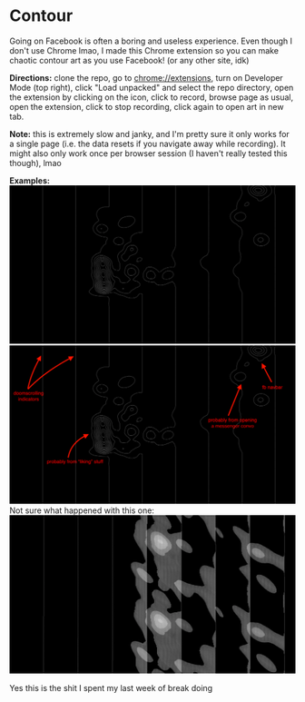 # Contour

Going on Facebook is often a boring and useless experience. Even though I don't use Chrome lmao, I made this Chrome extension so you can make chaotic contour art as you use Facebook! (or any other site, idk)

**Directions:** clone the repo, go to <a href="chrome://extensions" target="_blank" rel="noreferrer">chrome://extensions</a>, turn on Developer Mode (top right), click "Load unpacked" and select the repo directory, open the extension by clicking on the icon, click to record, browse page as usual, open the extension, click to stop recording, click again to open art in new tab.

**Note:** this is extremely slow and janky, and I'm pretty sure it only works for a single page (i.e. the data resets if you navigate away while recording). It might also only work once per browser session (I haven't really tested this though), lmao

**Examples:**
![Black background with white contour lines: vertical, some circular in middle and top right](/not_glitchy.png?raw=true "Not Glitchy")
![Same as previous, but annotated: vertical = scrolling, circular = "liking", clicking navbar, and opening messenger conversations](/not_glitchy_annotated.png?raw=true "Not Glitchy, Annotated")
Not sure what happened with this one:
![Black background with some vertical white contour lines and some sort-of-circular white splotches](/very_glitchy.png?raw=true "Very Glitchy")

Yes this is the shit I spent my last week of break doing
